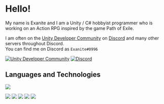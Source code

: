 # Hello!

My name is Exanite and I am a Unity / C# hobbyist programmer who is working on an Action RPG inspired by the game Path of Exile.

I am often on the [Unity Developer Community](https://discord.gg/bu3bbby) on [Discord](https://discord.com) and many other servers throughout Discord. <br/>
You can find me on Discord as `Exanite#0996`

[![Unity Developer Community](https://img.shields.io/badge/Unity_Developer_Community-informational?style=flat&color=36393f)](https://discord.gg/bu3bbby)
[![Discord](https://img.shields.io/badge/Discord-informational?style=flat&logo=discord&logoColor=white&color=7289dA)](https://discord.com)

## Languages and Technologies

![](https://img.shields.io/badge/Language-C%23-informational?style=flat&logo=c-sharp&logoColor=white&color=brightgreen)

![](https://img.shields.io/badge/Engine-Unity-informational?style=flat&logo=unity&logoColor=white&color=000000)
![](https://img.shields.io/badge/IDE-Visual%20Studio-informational?style=flat&logo=visual-studio&logoColor=white&color=5c2d91)
![](https://img.shields.io/badge/Tool-Git-informational?style=flat&logo=git&logoColor=white&color=f05032)
![](https://img.shields.io/badge/Tool-Github-informational?style=flat&logo=github&logoColor=white&color=181717)
![](https://img.shields.io/badge/OS-Windows-informational?style=flat&logo=windows&logoColor=white&color=blue)

<!-- ![](https://github-readme-stats.vercel.app/api/top-langs/?username=Exanite&layout=compact) -->
